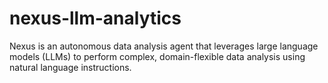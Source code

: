 # nexus-llm-analytics
Nexus is an autonomous data analysis agent that leverages large language models (LLMs) to perform complex, domain-flexible data analysis using natural language instructions.
